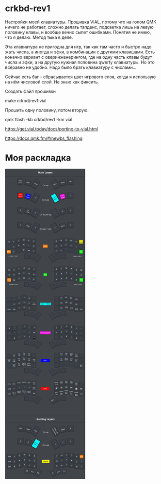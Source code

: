 # crkbd-rev1

Настройки моей клавиатуры. Прошивка VIAL, потому что на голом QMK ничего не работает, сложно делать тапденс, подсветка лишь на левую половину клавы, и вообще вечно сыпет ошибками. Понятия не имею, что я делаю. Метод тыка в деле.

Эта клавиатура не пригодна для игр, так как там часто и быстро надо жать числа, а иногда и эфки, в комбинации с другими клавишами. Есть конечно вариант с оверинженерингом, где на одну часть клавы будут числа и эфки, а на другую нужная половина qwerty клавиатуры. Но это всёравно не удобно. Надо было брать клавиатуру с числами...

Сейчас есть баг - сбрасывается цвет игрового слоя, когда я использую на нём числовой слой. Не знаю как фиксить.

Создать файл прошивки

make crkbd/rev1:vial

Прошить одну половину, потом вторую.

qmk flash -kb crkbd/rev1 -km vial

https://get.vial.today/docs/porting-to-vial.html

https://docs.qmk.fm/#/newbs_flashing

# Моя раскладка
![Keyboard](/img/test.jpg)

